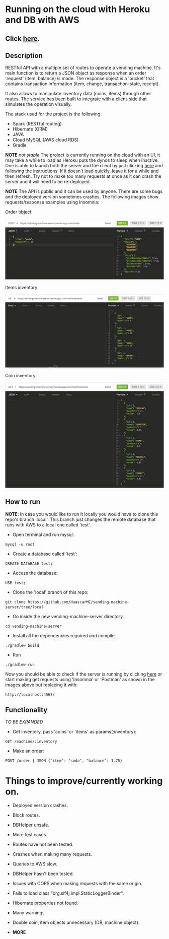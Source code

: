 # Running on the cloud with Heroku and DB with AWS

## Click [here](https://vending-machine-server.herokuapp.com).

## Description

RESTful API with a multiple set of routes to operate a vending machine.
It's main function is to return a JSON object as response when an order 'request' (item, balance) is made.
The response object is a 'bucket' that contains transaction information (item, change, transaction-state, receipt).

It also allows to manipulate inventory data (coins, items) through other routes. The service has been built to integrate with a [client-side](https://github.com/HuascarMC/vending-machine-client) that simulates the operation visually.

The stack used for the project is the following:

- Spark (RESTful routing)
- Hibernate (ORM)
- JAVA
- Cloud MySQL (AWS cloud RDS)
- Gradle

**NOTE**
*not stable*
 The project is currently running on the cloud with an UI, it may take a while to load as Heroku puts the dynos to sleep when inactive. One is able to launch both the server and the client by just clicking [here](https://vending-machine-server.herokuapp.com) and following the instructions. If it doesn't load quickly, leave it for a while and then refresh. Try not to make too many requests at once as it can crash the server and it will need to be re-deployed.

**NOTE**
The API is public and it can be used by anyone. There are some bugs and the deployed version sometimes crashes. The following images show requests/response examples using Insomnia:

Order object:


![alt text](images/remote-order-object.png)


Items inventory:


![alt text](images/remote-item-inventory.png)


Coin inventory:


![alt text](images/remote-coin-inventory.png)

## How to run

**NOTE**:
In case you would like to run it locally you would have to clone this repo's branch 'local'. This branch just changes the remote database that runs with AWS to a local one called 'test'.

- Open terminal and run mysql:
```
mysql -u root
```
- Create a database called 'test':
```
CREATE DATABASE test;
```
- Access the database:
```
USE test;
```
- Clone the 'local' branch of this repo:
```
git clone https://github.com/HuascarMC/vending-machine-server/tree/local
```
- Go inside the new vending-machine-server directory.
```
cd vending-machine-server
```
- Install all the dependencies required and compile.
```
./gradlew build
```
- Run
```
./gradlew run
```

Now you should be able to check if the server is running by clicking [here](http://localhost:4567/) or start making get requests using 'Insomnia' or 'Postman' as shown in the images above but replacing it with:
```
http://localhost:4567/
```

## Functionality

*TO BE EXPANDED*

- Get inventory, pass 'coins' or 'items' as params(:inventory):
```
GET /machine/:inventory
```
- Make an order:
```
POST /order | JSON {"item": "soda", "balance": 1.75}
```

# Things to improve/currently working on.

- Deployed version crashes.

- Block routes.

- DBHelper unsafe.

- More test cases.

- Routes have not been tested.

- Crashes when making many requests.

- Queries to AWS slow.

- DBHelper hasn't been tested.

- Issues with CORS when making requests with the same origin.

- Fails to load class "org.slf4j.impl.StaticLoggerBinder".

- Hibernate properties not found.

- Many warnings

- Double coin, item objects unnecessary (DB, machine object).

- **MORE**
